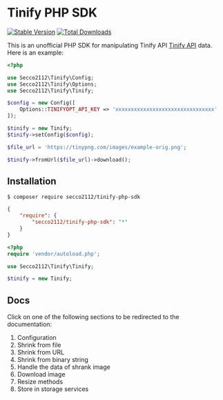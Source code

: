 # Tinify PHP SDK

[![Stable Version](https://img.shields.io/packagist/v/secco2112/tinify-php-sdk)](https://packagist.org/packages/secco2112/tinify-php-sdk)
[![Total Downloads](https://img.shields.io/packagist/dt/secco2112/tinify-php-sdk.svg?style=flat)](https://packagist.org/packages/secco2112/tinify-php-sdk)

This is an unofficial PHP SDK for manipulating Tinify API [Tinify API](https://tinypng.com/developers) data. Here is an example:

```php
<?php

use Secco2112\Tinify\Config;
use Secco2112\Tinify\Options;
use Secco2112\Tinify\Tinify;

$config = new Config([
    Options::TINIFYOPT_API_KEY => 'xxxxxxxxxxxxxxxxxxxxxxxxxxxxxxxx'
]);

$tinify = new Tinify;
$tinify->setConfig($config);

$file_url = 'https://tinypng.com/images/example-orig.png';

$tinify->fromUrl($file_url)->download();
```

## Installation

```
$ composer require secco2112/tinify-php-sdk
```

```json
{
    "require": {
        "secco2112/tinify-php-sdk": "*"
    }
}
```

```php
<?php
require 'vendor/autoload.php';

use Secco2112\Tinify\Tinify;

$tinify = new Tinify;
```

## Docs

Click on one of the following sections to be redirected to the documentation:

1. Configuration
2. Shrink from file
3. Shrink from URL
4. Shrink from binary string
5. Handle the data of shrank image
6. Download image
7. Resize methods
8. Store in storage services

